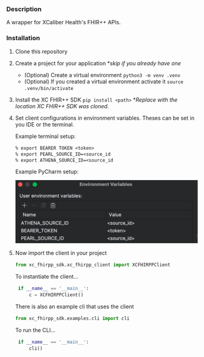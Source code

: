 ### Description
A wrapper for XCaliber Health\'s FHIR++ APIs.

### Installation
1. Clone this repository
2. Create a project for your application **skip if you already have one*
   - (Optional) Create a virtual environment  `python3 -m venv .venv`
   - (Optional) If you created a virtual environment activate it `source .venv/bin/activate`
3. Install the XC FHIR++ SDK `pip install <path>` **Replace <path> with the location XC FHIR++ SDK was cloned.*
4. Set client configurations in environment variables. Theses can be set in you IDE or the terminal.

    Example terminal setup:
    ```shell
    % export BEARER TOKEN <token>
    % export PEARL_SOURCE_ID=<source_id
    % export ATHENA_SOURCE_ID=<source_id
    ```
   
    Example PyCharm setup:

    ![PyCharm environment variable setup](/assets/images/pycharm_env_variables.png)
    
   
5. Now import the client in your project
    ```python
    from xc_fhirpp_sdk.xc_fhirpp_client import XCFHIRPPClient
    ```
    To instantiate the client...
   ```python
    if __name__ == '__main__':
        c = XCFHIRPPClient()
   ```

   There is also an example cli that uses the client

    ```python
    from xc_fhirpp_sdk.examples.cli import cli
    ```

    To run the CLI...
   ```python
    if __name__ == '__main__':
        cli()
   ```

